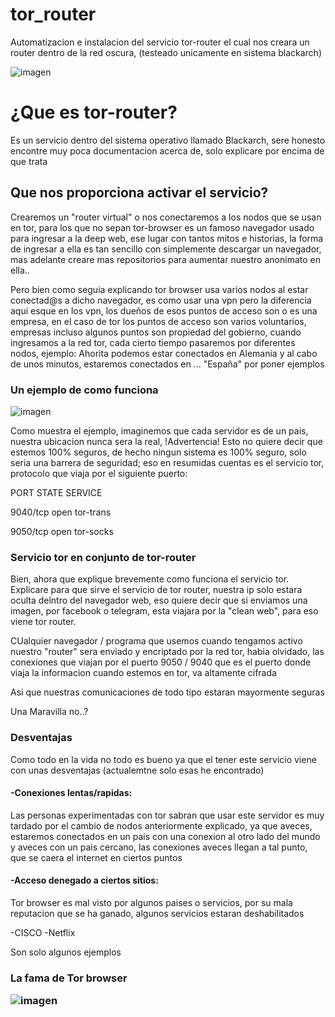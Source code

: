 # tor_router
Automatizacion e instalacion del servicio tor-router el cual nos creara un router dentro de la red oscura, (testeado unicamente en sistema blackarch)


![imagen](https://user-images.githubusercontent.com/99152614/193369366-fb116e5f-3aff-45d9-a6a0-d61f6f756182.png)


<h1>¿Que es tor-router?</h1>

<p> Es un servicio dentro del sistema operativo llamado Blackarch, sere honesto encontre muy poca documentacion acerca de, solo explicare por encima de que trata </p>






<h2>Que nos proporciona activar el servicio? </h2>
<section>
  <p> Crearemos un "router virtual" o nos conectaremos a los nodos que se usan en tor, para los que no sepan tor-browser es un famoso navegador usado para   ingresar a la deep web, ese lugar con tantos mitos e historias, la forma de ingresar a ella es tan sencillo con simplemente descargar un navegador, mas     adelante creare mas repositorios para aumentar nuestro anonimato en ella.. </p>
</section>

</section>
  <p> Pero bien como seguia explicando tor browser usa varios nodos al estar conectad@s a dicho navegador, es como usar una vpn pero la diferencia aqui esque en los vpn, los dueños de esos puntos de acceso son o es una empresa, en el caso de tor los puntos de acceso son varios voluntarios, empresas incluso algunos puntos son propiedad del gobierno, cuando ingresamos a la red tor, cada cierto tiempo pasaremos por diferentes nodos, ejemplo: Ahorita podemos estar conectados en Alemania y al cabo de unos minutos, estaremos conectados en ... "España" por poner ejemplos </p>

<h3>Un ejemplo de como funciona </h3>

![imagen](https://user-images.githubusercontent.com/99152614/193369967-4a1aad49-06c5-4951-a8b2-ce2a9418c90b.png)


<p> Como muestra el ejemplo, imaginemos que cada servidor es de un pais, nuestra ubicacion nunca sera la real, !Advertencia! Esto no quiere decir que estemos 100% seguros, de hecho ningun sistema es 100% seguro, solo seria una barrera de seguridad; eso en resumidas cuentas es el servicio tor, protocolo que viaja por el siguiente puerto: 

  PORT     STATE SERVICE
  
  9040/tcp open  tor-trans
  
  9050/tcp open  tor-socks

<h3> Servicio tor en conjunto de tor-router</h3>

<p> Bien, ahora que explique brevemente como funciona el servicio tor. Explicare para que sirve el servicio de tor router, nuestra ip solo estara oculta delntro del navegador web, eso quiere decir que si enviamos una imagen, por facebook o telegram, esta viajara por la "clean web", para eso viene tor router.

CUalquier navegador / programa que usemos cuando tengamos activo nuestro "router" sera enviado y encriptado por la red tor, habia olvidado, las conexiones que viajan por el puerto 9050 / 9040 que es el puerto donde viaja la informacion cuando estemos en tor, va altamente cifrada

Asi que nuestras comunicaciones de todo tipo estaran mayormente seguras

Una Maravilla no..?</p>


<h3> Desventajas </h3>


<p> Como todo en la vida no todo es bueno ya que el tener este servicio viene con unas desventajas (actualemtne solo esas he encontrado)</p>

<h4>  -Conexiones lentas/rapidas: </h4>
<p>   Las personas experimentadas con tor sabran que usar este servidor es muy tardado por el cambio de nodos anteriormente explicado, ya que aveces, estaremos conectados en un pais con una conexion al otro lado del mundo y aveces con un pais cercano, las conexiones aveces llegan a tal punto, que se caera el internet en ciertos puntos </p>



<h4>  -Acceso denegado a ciertos sitios: </h4>
<P>   Tor browser es mal visto por algunos paises o servicios, por su mala reputacion que se ha ganado, algunos servicios estaran deshabilitados
  
  -CISCO
  -Netflix
  
  Son solo algunos ejemplos <p>
  
  
<h3> La fama de Tor browser <h/h3>


  
  ![imagen](https://user-images.githubusercontent.com/99152614/193373151-8d6d3ae2-a833-4098-bd58-887d916f9ac5.png)


  

